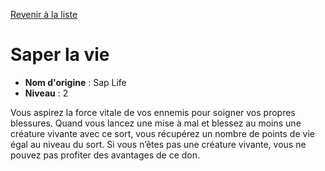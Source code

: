 [Revenir à la liste](list.md)

# Saper la vie

 * **Nom d'origine** : Sap Life
 * **Niveau** : 2


<p>Vous aspirez la force vitale de vos ennemis pour soigner vos propres blessures. Quand vous lancez une mise à mal et blessez au moins une créature vivante avec ce sort, vous récupérez un nombre de points de vie égal au niveau du sort. Si vous n’êtes pas une créature vivante, vous ne pouvez pas profiter des avantages de ce don.</p>